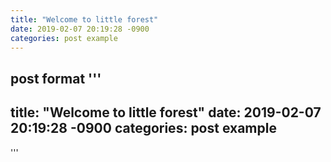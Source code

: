 ```yaml
---
title: "Welcome to little forest"
date: 2019-02-07 20:19:28 -0900
categories: post example
---
```

post format
'''
---
title: "Welcome to little forest"
date: 2019-02-07 20:19:28 -0900
categories: post example
---
'''
